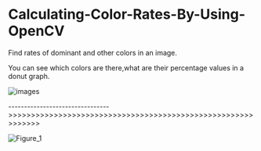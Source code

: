 # Calculating-Color-Rates-By-Using-OpenCV

 Find rates of dominant and other colors in an image.

 You can see which colors are there,what are their percentage values in a donut graph.
 
 
 
 
 ![images](https://user-images.githubusercontent.com/53530231/62608615-d2dbae00-b908-11e9-9b5e-a890d787959f.jpg)

-------------------------------->>>>>>>>>>>>>>>>>>>>>>>>>>>>>>>>>>>>>>>>>>>>>>>>>>>>>>>>>>>>>

![Figure_1](https://user-images.githubusercontent.com/53530231/62608629-d838f880-b908-11e9-890f-7f667c1940d0.png)


